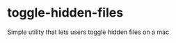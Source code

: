 toggle-hidden-files
===================

Simple utility that lets users toggle hidden files on a mac
